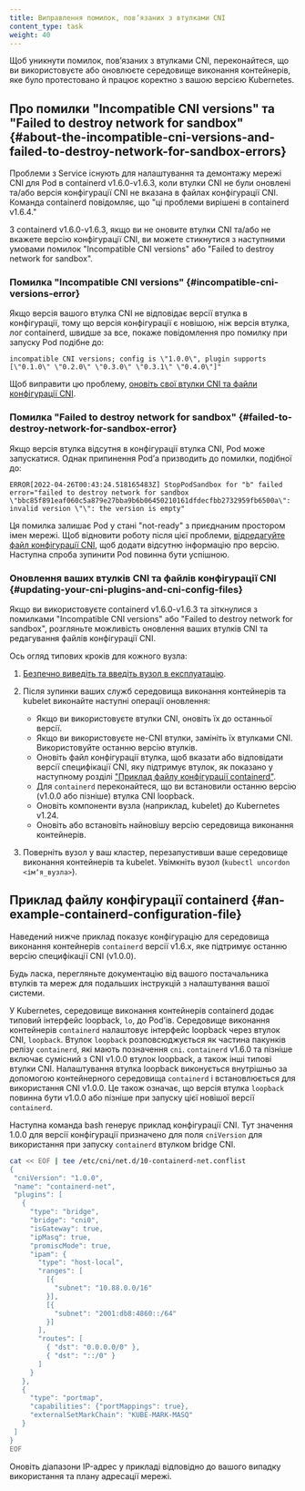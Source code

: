 ```yaml
---
title: Виправлення помилок, повʼязаних з втулками CNI
content_type: task
weight: 40
---
```


<!-- overview -->

Щоб уникнути помилок, повʼязаних з втулками CNI, переконайтеся, що ви використовуєте або оновлюєте середовище виконання контейнерів, яке було протестовано й працює коректно з вашою версією Kubernetes.

## Про помилки "Incompatible CNI versions" та "Failed to destroy network for sandbox" {#about-the-incompatible-cni-versions-and-failed-to-destroy-network-for-sandbox-errors}

Проблеми з Service існують для налаштування та демонтажу мережі CNI для Pod в containerd v1.6.0-v1.6.3, коли втулки CNI не були оновлені та/або версія конфігурації CNI не вказана в файлах конфігурації CNI. Команда containerd повідомляє, що "ці проблеми вирішені в containerd v1.6.4."

З containerd v1.6.0-v1.6.3, якщо ви не оновите втулки CNI та/або не вкажете версію конфігурації CNI, ви можете стикнутися з наступними умовами помилок "Incompatible CNI versions" або "Failed to destroy network for sandbox".

### Помилка "Incompatible CNI versions" {#incompatible-cni-versions-error}

Якщо версія вашого втулка CNI не відповідає версії втулка в конфігурації, тому що версія конфігурації є новішою, ніж версія втулка, лог containerd, швидше за все, покаже повідомлення про помилку при запуску Pod подібнe до:

```log
incompatible CNI versions; config is \"1.0.0\", plugin supports [\"0.1.0\" \"0.2.0\" \"0.3.0\" \"0.3.1\" \"0.4.0\"]"
```

Щоб виправити цю проблему, [оновіть свої втулки CNI та файли конфігурації CNI](#оновлення-ваших-втулків-cni-та-файлів-конфігурації-cni).

### Помилка "Failed to destroy network for sandbox" {#failed-to-destroy-network-for-sandbox-error}

Якщо версія втулка відсутня в конфігурації втулка CNI, Pod може запускатися. Однак припинення Podʼа призводить до помилки, подібної до:

```log
ERROR[2022-04-26T00:43:24.518165483Z] StopPodSandbox for "b" failed
error="failed to destroy network for sandbox \"bbc85f891eaf060c5a879e27bba9b6b06450210161dfdecfbb2732959fb6500a\": invalid version \"\": the version is empty"
```

Ця помилка залишає Pod у стані "not-ready" з приєднаним простором імен мережі. Щоб відновити роботу після цієї проблеми, [відредагуйте файл конфігурації CNI](#updating-your-cni-plugins-and-cni-config-files), щоб додати відсутню інформацію про версію. Наступна спроба зупинити Pod повинна бути успішною.

### Оновлення ваших втулків CNI та файлів конфігурації CNI {#updating-your-cni-plugins-and-cni-config-files}

Якщо ви використовуєте containerd v1.6.0-v1.6.3 та зіткнулися з помилками "Incompatible CNI versions" або "Failed to destroy network for sandbox", розгляньте можливість оновлення ваших втулків CNI та редагування файлів конфігурації CNI.

Ось огляд типових кроків для кожного вузла:

1. [Безпечно виведіть та введіть вузол в експлуатацію](/uk/docs/tasks/administer-cluster/safely-drain-node/).
2. Після зупинки ваших служб середовища виконання контейнерів та kubelet виконайте наступні операції оновлення:

   - Якщо ви використовуєте втулки CNI, оновіть їх до останньої версії.
   - Якщо ви використовуєте не-CNI втулки, замініть їх втулками CNI. Використовуйте останню версію втулків.
   - Оновіть файл конфігурації втулка, щоб вказати або відповідати версії специфікації CNI, яку підтримує втулок, як показано у наступному розділі ["Приклад файлу конфігурації containerd"](#an-example-containerd-configuration-file).
   - Для `containerd` переконайтеся, що ви встановили останню версію (v1.0.0 або пізніше) втулка CNI loopback.
   - Оновіть компоненти вузла (наприклад, kubelet) до Kubernetes v1.24.
   - Оновіть або встановіть найновішу версію середовища виконання контейнерів.
3. Поверніть вузол у ваш кластер, перезапустивши ваше середовище виконання контейнерів та kubelet. Увімкніть вузол (`kubectl uncordon <імʼя_вузла>`).

## Приклад файлу конфігурації containerd {#an-example-containerd-configuration-file}

Наведений нижче приклад показує конфігурацію для середовища виконання контейнерів `containerd` версії v1.6.x, яке підтримує останню версію специфікації CNI (v1.0.0).

Будь ласка, перегляньте документацію від вашого постачальника втулків та мереж для подальших інструкцій з налаштування вашої системи.

У Kubernetes, середовище виконання контейнерів containerd додає типовий інтерфейс loopback, `lo`, до Podʼів. Середовище виконання контейнерів `containerd` налаштовує інтерфейс loopback через втулок CNI, `loopback`. Втулок `loopback` розповсюджується як частина пакунків релізу `containerd`, які мають позначення `cni`. `containerd` v1.6.0 та пізніше включає сумісний з CNI v1.0.0 втулок loopback, а також інші типові втулки CNI. Налаштування втулка loopback виконується внутрішньо за допомогою контейнерного середовища `containerd` і встановлюється для використання CNI v1.0.0. Це також означає, що версія втулка `loopback` повинна бути v1.0.0 або пізніше при запуску цієї новішої версії `containerd`.

Наступна команда bash генерує приклад конфігурації CNI. Тут значення 1.0.0 для версії конфігурації призначено для поля `cniVersion` для використання при запуску `containerd` втулком bridge CNI.

```bash
cat << EOF | tee /etc/cni/net.d/10-containerd-net.conflist
{
 "cniVersion": "1.0.0",
 "name": "containerd-net",
 "plugins": [
   {
     "type": "bridge",
     "bridge": "cni0",
     "isGateway": true,
     "ipMasq": true,
     "promiscMode": true,
     "ipam": {
       "type": "host-local",
       "ranges": [
         [{
           "subnet": "10.88.0.0/16"
         }],
         [{
           "subnet": "2001:db8:4860::/64"
         }]
       ],
       "routes": [
         { "dst": "0.0.0.0/0" },
         { "dst": "::/0" }
       ]
     }
   },
   {
     "type": "portmap",
     "capabilities": {"portMappings": true},
     "externalSetMarkChain": "KUBE-MARK-MASQ"
   }
 ]
}
EOF
```

Оновіть діапазони IP-адрес у прикладі відповідно до вашого випадку використання та плану адресації мережі.
